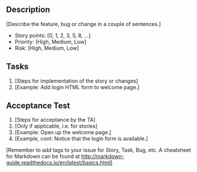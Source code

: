 ## Description
[Describe the feature, bug or change in a couple of sentences.] 
  - Story points: [0, 1, 2, 3, 5, 8, ...]
  - Priority: [High, Medium, Low]
  - Risk: [High, Medium, Low]

## Tasks
  1. [Steps for implementation of the story or changes]
  1. [Example: Add login HTML form to welcome page.]

## Acceptance Test
  1. [Steps for acceptance by the TA]
  1. [Only if applicable, i.e. for stories]
  1. [Example: Open up the welcome page.]
  1. [Example, cont: Notice that the login form is available.]

[Remember to add tags to your issue for Story, Task, Bug, etc. 
A cheatsheet for Markdown can be found at http://markdown-guide.readthedocs.io/en/latest/basics.html]

